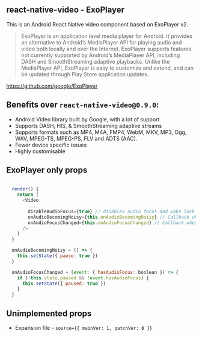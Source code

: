 ## react-native-video - ExoPlayer

This is an Android React Native video component based on ExoPlayer v2.

> ExoPlayer is an application level media player for Android. It provides an alternative to Android’s MediaPlayer API for playing audio and video both locally and over the Internet. ExoPlayer supports features not currently supported by Android’s MediaPlayer API, including DASH and SmoothStreaming adaptive playbacks. Unlike the MediaPlayer API, ExoPlayer is easy to customize and extend, and can be updated through Play Store application updates.

https://github.com/google/ExoPlayer

## Benefits over `react-native-video@0.9.0`:

- Android Video library built by Google, with a lot of support
- Supports DASH, HlS, & SmoothStreaming adaptive streams
- Supports formats such as MP4, M4A, FMP4, WebM, MKV, MP3, Ogg, WAV, MPEG-TS, MPEG-PS, FLV and ADTS (AAC).
- Fewer device specific issues
- Highly customisable

## ExoPlayer only props

```javascript

  render() {
    return (
      <Video
        ...
        disableAudioFocus={true} // disables audio focus and wake lock (default false)
        onAudioBecomingNoisy={this.onAudioBecomingNoisy} // Callback when audio is becoming noisy - should pause video
        onAudioFocusChanged={this.onAudioFocusChanged} // Callback when audio focus has been lost - pause if focus has been lost
      />
    )
  }

  onAudioBecomingNoisy = () => {
    this.setState({ pause: true })
  }

  onAudioFocusChanged = (event: { hasAudioFocus: boolean }) => {
    if (!this.state.paused && !event.hasAudioFocus) {
      this.setState({ paused: true })
    }
  }
```

## Unimplemented props

- Expansion file - `source={{ mainVer: 1, patchVer: 0 }}`

